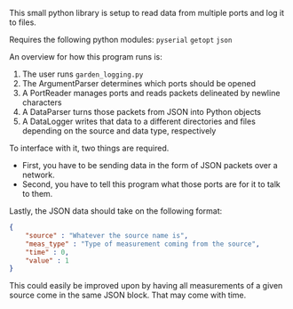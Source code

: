 This small python library is setup to read data from multiple ports and log it to files.

Requires the following python modules:
```pyserial```
```getopt```
```json```

An overview for how this program runs is:
1. The user runs ```garden_logging.py``` 
2. The ArgumentParser determines which ports should be opened
3. A PortReader manages ports and reads packets delineated by newline characters
4. A DataParser turns those packets from JSON into Python objects
5. A DataLogger writes that data to a different directories and files depending on the source and data type, respectively 

To interface with it, two things are required.
- First, you have to be sending data in the form of JSON packets over a network. 
- Second, you have to tell this program what those ports are for it to talk to them.

Lastly, the JSON data should take on the following format:

```json
{
    "source" : "Whatever the source name is",
    "meas_type" : "Type of measurement coming from the source",
    "time" : 0,
    "value" : 1
}
```

This could easily be improved upon by having all measurements of a given source come in the same JSON block. That may come with time.